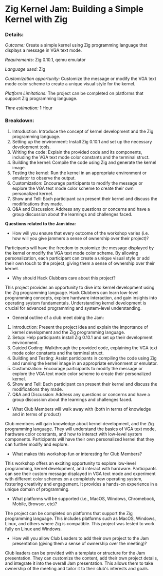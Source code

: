 # Zig Kernel Jam: Building a Simple Kernel with Zig

### Details:
_Outcome:_ Create a simple kernel using Zig programming language that displays a message in VGA text mode.

_Requirements:_ Zig 0.10.1, qemu emulator

_Language used:_ Zig

_Customization opportunity:_ Customize the message or modify the VGA text mode color scheme to create a unique visual style for the kernel.

_Platform Limitations:_ The project can be completed on platforms that support Zig programming language.

_Time estimation:_ 1 Hour

### Breakdown:
1. Introduction: Introduce the concept of kernel development and the Zig programming language.
2. Setting up the environment: Install Zig 0.10.1 and set up the necessary development tools.
3. Writing the code: Explain the provided code and its components, including the VGA text mode color constants and the terminal struct.
4. Building the kernel: Compile the code using Zig and generate the kernel image.
5. Testing the kernel: Run the kernel in an appropriate environment or emulator to observe the output.
6. Customization: Encourage participants to modify the message or explore the VGA text mode color scheme to create their own personalized kernel.
7. Show and Tell: Each participant can present their kernel and discuss the modifications they made.
8. Q&A and Discussion: Address any questions or concerns and have a group discussion about the learnings and challenges faced.

**Questions related to the Jam idea:**

- How will you ensure that every outcome of the workshop varies (i.e. how will you give jammers a sense of ownership over their project)? 

Participants will have the freedom to customize the message displayed by the kernel or modify the VGA text mode color scheme. By allowing personalization, each participant can create a unique visual style or add their own touch to the project, giving them a sense of ownership over their kernel.

- Why should Hack Clubbers care about this project?

This project provides an opportunity to dive into kernel development using the Zig programming language. Hack Clubbers can learn low-level programming concepts, explore hardware interaction, and gain insights into operating system fundamentals. Understanding kernel development is crucial for advanced programming and system-level understanding.

- General outline of a club meet doing the Jam:

1. Introduction: Present the project idea and explain the importance of kernel development and the Zig programming language.
2. Setup: Help participants install Zig 0.10.1 and set up their development environment.
3. Guided Coding: Walkthrough the provided code, explaining the VGA text mode color constants and the terminal struct.
4. Building and Testing: Assist participants in compiling the code using Zig and running the kernel image in an appropriate environment or emulator.
5. Customization: Encourage participants to modify the message or explore the VGA text mode color scheme to create their personalized kernel.
6. Show and Tell: Each participant can present their kernel and discuss the modifications they made.
7. Q&A and Discussion: Address any questions or concerns and have a group discussion about the learnings and challenges faced.

- What Club Members will walk away with (both in terms of knowledge and in terms of product)

Club members will gain knowledge about kernel development, and the Zig programming language. They will understand the basics of VGA text mode, hardware color constants, and how to interact with low-level system components. Participants will have their own personalized kernel that they can further modify and explore.

- What makes this workshop fun or interesting for Club Members?

This workshop offers an exciting opportunity to explore low-level programming, kernel development, and interact with hardware. Participants can see their custom message displayed in VGA text mode and experiment with different color schemes on a completely new operating system, fostering creativity and engagement. It provides a hands-on experience in a unique domain of programming.

- What platforms will be supported (i.e., MacOS, Windows, Chromebook, Mobile, Browser, etc)?

The project can be completed on platforms that support the Zig programming language. This includes platforms such as MacOS, Windows, Linux, and others where Zig is compatible. This project was tested to work fully on Linux and Windows.

- How will you allow Club Leaders to add their own project to the Jam presentation (giving them a sense of ownership over the meeting)?

Club leaders can be provided with a template or structure for the Jam presentation. They can customize the content, add their own project details, and integrate it into the overall Jam presentation. This allows them to take ownership of the meeting and tailor it to their club's interests and goals.
